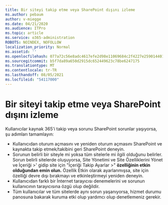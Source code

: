```yaml
---
title: Bir siteyi takip etme veya SharePoint dışını izleme
ms.author: pebaum
author: v-miegge
ms.date: 04/21/2020
ms.audience: ITPro
ms.topic: article
ms.service: o365-administration
ROBOTS: NOINDEX, NOFOLLOW
localization_priority: Normal
ms.assetid: ''
ms.openlocfilehash: 077a72c56e8adc4617efe2d98e11069684c2f4227e2590144017be30fb19548e
ms.sourcegitcommit: b5f7da89a650d2915dc652449623c78be6247175
ms.translationtype: MT
ms.contentlocale: tr-TR
ms.lasthandoff: 08/05/2021
ms.locfileid: "54117000"
---
```

# <a name="follow-or-un-follow-a-sharepoint-site"></a>Bir siteyi takip etme veya SharePoint dışını izleme

Kullanıcılar kaynak 365'i takip veya sorunu SharePoint sorunlar yaşıyorsa, şu adımları tamamlayın:

* Kullanıcıdan oturum açmasını ve yeniden oturum açmasını SharePoint ve kaynakta takip etmek/takibini geri SharePoint deneyin.
* Sorunun belirli bir siteyle mi yoksa tüm sitelerle mi ilgili olduğunu belirler. Sorun belirli sitelerde oluşuyorsa, Site Yönetimi ve Site Özelliklerini Yönet ve İçeriği >' gidip site için "İçeriği Takip Ayarlar >" **özelliğinin etkin olduğundan emin olun.** Özellik Etkin olarak ayarlanmışsa, site için özelliği devre dışı bırakmayı ve etkinleştirmeyi yeniden deneyin.
* Kullanıcıdan farklı bir İnternet tarayıcısı denemelerini ve sorunun kullanıcının tarayıcısına özgü olup değildir.
* Tüm kullanıcılar ve tüm sitelerde aynı sorun [](https://admin.microsoft.com/AdminPortal/Home#/servicehealth) yaşanıyorsa, hizmet durumu panosuna bakarak kuruma etki olup yardımcı olup denetlemeniz gerekir.
